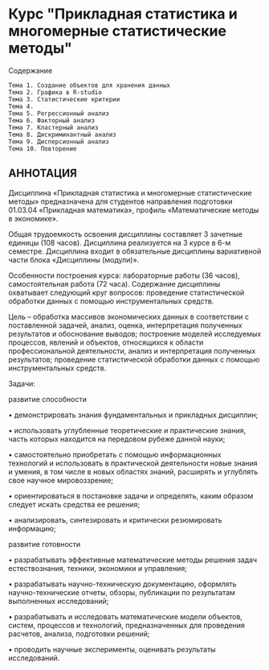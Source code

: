 # Курс "Прикладная статистика и многомерные статистические методы" 

Содержание 

    Тема 1. Создание объектов для хранения данных     
    Тема 2. Графика в R-studio
    Тема 3. Статистические критерии  
    Тема 4.
    Тема 5. Регрессионный анализ 
    Тема 6. Факторный анализ 
    Тема 7. Кластерный анализ 
    Тема 8. Дискриминантный анализ 
    Тема 9. Дисперсионный анализ 
    Тема 10. Повторение  

## АННОТАЦИЯ 

Дисциплина «Прикладная статистика и многомерные статистические методы» предназначена для студентов направления подготовки 01.03.04 «Прикладная математика», профиль «Математические методы в экономике».

Общая трудоемкость освоения дисциплины составляет 3 зачетные единицы (108 часов). Дисциплина реализуется на 3 курсе в 6-м семестре. Дисциплина входит в обязательные дисциплины вариативной части блока «Дисциплины (модули)». 

Особенности построения курса: лабораторные работы (36 часов), самостоятельная работа (72 часа). Содержание дисциплины охватывает следующий круг вопросов: проведение статистической обработки данных с помощью инструментальных средств.

Цель – обработка массивов экономических данных в соответствии с поставленной задачей, анализ, оценка, интерпретация полученных результатов и обоснование выводов; построение моделей исследуемых процессов, явлений и объектов, относящихся к области профессиональной деятельности, анализ и интерпретация полученных результатов; проведение статистической обработки данных с помощью инструментальных средств.

Задачи:

развитие способности

•	демонстрировать знания фундаментальных и прикладных дисциплин;

•	использовать углубленные теоретические и практические знания, часть которых находится на передовом рубеже данной науки;

•	самостоятельно приобретать с помощью информационных технологий и использовать в практической деятельности новые знания и умения, в том числе в новых областях знаний, расширять и углублять свое научное мировоззрение;

•	ориентироваться в постановке задачи и определять, каким образом следует искать средства ее решения;

•	анализировать, синтезировать и критически резюмировать информацию;

развитие готовности

•	разрабатывать эффективные математические методы решения задач естествознания, техники, экономики и управления;

•	разрабатывать научно-техническую документацию, оформлять научно-технические отчеты, обзоры, публикации по результатам выполненных исследований;

•	разрабатывать и исследовать математические модели объектов, систем, процессов и технологий, предназначенных для проведения расчетов, анализа, подготовки решений;

•	проводить научные эксперименты, оценивать результаты исследований.

